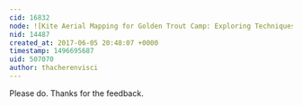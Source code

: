 ```yaml
---
cid: 16832
node: ![Kite Aerial Mapping for Golden Trout Camp: Exploring Techniques for Mapping in Remote Locations](../notes/lydia123/05-30-2017/kite-aerial-mapping-for-golden-trout-camp-exploring-techniques-for-mapping-in-remote-locations)
nid: 14487
created_at: 2017-06-05 20:48:07 +0000
timestamp: 1496695687
uid: 507070
author: thacherenvisci
---
```


Please do. Thanks for the feedback.